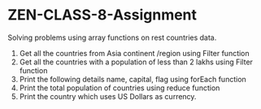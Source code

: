 # ZEN-CLASS-8-Assignment

Solving problems using array functions on rest countries data.
1) Get all the countries from Asia continent /region using Filter function
2) Get all the countries with a population of less than 2 lakhs using Filter function
3) Print the following details name, capital, flag using forEach function
4) Print the total population of countries using reduce function
5) Print the country which uses US Dollars as currency.
